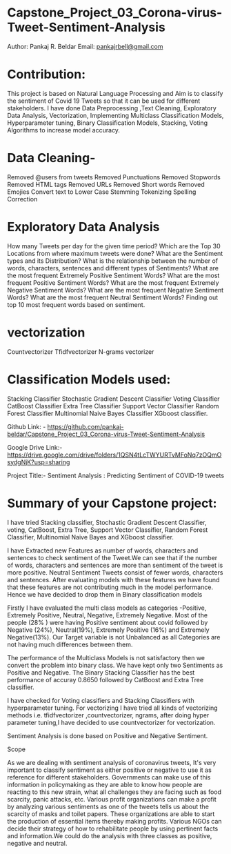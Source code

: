 # Capstone_Project_03_Corona-virus-Tweet-Sentiment-Analysis

Author:  Pankaj R. Beldar
Email: pankajrbell@gmail.com


# Contribution:

This project is based on Natural Language Processing and Aim is to classify the sentiment of Covid 19 Tweets so that it can be used for different stakeholders. I have done Data Preprocessing ,Text Cleaning, Exploratory Data Analysis, Vectorization, Implementing  Multiclass Classification Models,  Hyperparameter tuning, Binary Classification Models, Stacking, Voting Algorithms to increase model accuracy.

# Data Cleaning-

Removed @users from tweets
Removed Punctuations
Removed Stopwords
Removed HTML tags
Removed URLs
Removed Short words
Removed Emojies
Convert text to Lower Case
Stemming
Tokenizing
Spelling Correction

# Exploratory Data Analysis

How many Tweets per day for the given time period?
Which are the Top 30 Locations from where maximum tweets were done?
What are the Sentiment types and its Distribution?
What is the relationship between the number of words, characters, sentences and different types of Sentiments?
What are the most frequent Extremely Positive Sentiment Words?
What are the most frequent Positive Sentiment Words?
What are the most frequent Extremely Negative Sentiment Words?
What are the most frequent Negative Sentiment Words?
What are the most frequent Neutral Sentiment Words?
Finding out top 10 most frequent words based on sentiment.

# vectorization

Countvectorizer
Tfidfvectorizer
N-grams vectorizer

# Classification Models used:
Stacking Classifier
Stochastic Gradient Descent Classifier
Voting Classifier 
CatBoost Classifier
Extra Tree Classifier
Support Vector Classifier
Random Forest Classifier
Multinomial Naive Bayes Classifier
XGboost classifier.



Github Link: - https://github.com/pankaj-beldar/Capstone_Project_03_Corona-virus-Tweet-Sentiment-Analysis

Google Drive Link:- https://drive.google.com/drive/folders/1QSN4tLcTWYURTvMFoNq7zOQmOsydgNjK?usp=sharing

Project Title:- Sentiment Analysis : Predicting Sentiment of COVID-19 tweets

# Summary of your Capstone project:

I have tried Stacking classifier, Stochastic Gradient Descent Classifier, voting, CatBoost, Extra Tree, Support Vector Classifier, Random Forest Classifier, Multinomial Naive Bayes and XGboost classifier.

I have Extracted new Features as number of words, characters and sentences to check sentiment of the Tweet.We can see that if the number of words, characters and sentences are more than sentiment of the tweet is more positive. Neutral Sentiment Tweets consist of fewer words, characters and sentences. After evaluating models with these features we have found that these features are not contributing much in the model performance. Hence we have decided to drop them in Binary classification models

Firstly I have evaluated the multi class models as categories -Positive, Extremely Positive, Neutral, Negative, Extremely Negative. Most of the people (28% ) were having Positive sentiment about covid followed by Negative (24%), Neutral(19%), Extremely Positive (16%) and Extremely Negative(13%). Our Target variable is not Unbalanced as all Categories are not having much differences between them.

The performance of the Multiclass Models is not satisfactory then we convert the problem into binary class. We have kept only two Sentiments as Positive and Negative.
The Binary Stacking Classifier has the best performance of accuray 0.8650  followed by CatBoost and Extra Tree classifier.

I have checked for Voting classifiers and Stacking Classifiers with hyperparameter tuning.
For vectorizing I have tried all kinds of vectorizing methods i.e. tfidfvectorizer ,countvectorizer, ngrams, after doing hyper parameter tuning,I have decided to use countvectorizer for vectorization.

Sentiment Analysis is done based on Positive and Negative Sentiment.


Scope

As we are dealing with sentiment analysis of coronavirus tweets, It's very important to classify sentiment as either positive or negative to use it as reference for different stakeholders. Governments can make use of this information in policymaking as they are able to know how people are reacting to this new strain, what all challenges they are facing such as food scarcity, panic attacks, etc. Various profit organizations can make a profit by analyzing various sentiments as one of the tweets tells us about the scarcity of masks and toilet papers. These organizations are able to start the production of essential items thereby making profits. Various NGOs can decide their strategy of how to rehabilitate people by using pertinent facts and information.We could do the analysis with three classes as positive, negative and neutral.

